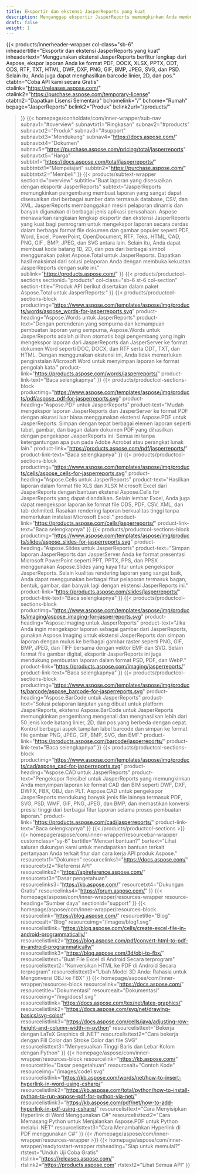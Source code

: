 ```yaml
---
title: Eksportir dan ekstensi JasperReports yang kuat
description: Menganggap eksportir JasperReports memungkinkan Anda membuat laporan dinamis dalam format PDF, Word, Excel, PowerPoint, PNG, GIF, JPEG, CAD & SVG, barcode 1D dan 2D.
draft: false
weight: 1
---
```

{{< products/innerheader-wrapper col-class="sb-6"
  inheadertitle="Eksportir dan ekstensi JasperReports yang kuat"
  inheadertext="Menggunakan ekstensi JasperReports berfitur lengkap dari Aspose, ekspor laporan Anda ke format PDF, DOCX, XLSX, PPTX, ODT, ODS, RTF, TXT, HTML, DWF, DXF, PNG, GIF, BMP, JPEG, SVG, dan PSD. Selain itu, Anda juga dapat menghasilkan barcode linier, 2D, dan pos."
  ctabtn="Coba API kami secara Gratis"
  ctalink="https://releases.aspose.com/"
  ctalink2="https://purchase.aspose.com/temporary-license"
  ctabtn2="Dapatkan Lisensi Sementara"
  bchomelink="/"
  bchome="Rumah"
  bcpage="JasperReports"
  bclink2="Produk"
  bclink2url="/products/"
  >}}
  {{< homepage/conholdate/com/inner-wrapper/sub-nav 
subnav1="#overview"
subnavtxt1="Ringkasan" 
subnav2="#products"
subnavtxt2="Produk" 
subnav3="#support"
subnavtxt3="Mendukung" 
subnav4="https://docs.aspose.com/"
subnavtxt4="Dokumen" 
subnav5="https://purchase.aspose.com/pricing/total/jasperreports"
subnavtxt5="Harga" 
subbtn1="https://docs.aspose.com/total/jasperreports/"
subbtntxt1="Mempelajari"
subbtn2="https://purchase.aspose.com/"
subbtntxt2="Membeli"
>}}
   {{< products/subtext-wrapper
   sectionid="overview" 
   subtitle="Buat laporan yang disesuaikan dengan eksportir JasperReports"
   subtext="JasperReports memungkinkan pengembang membuat laporan yang sangat dapat disesuaikan dari berbagai sumber data termasuk database, CSV, dan XML. JasperReports membanggakan mesin pelaporan dinamis dan banyak digunakan di berbagai jenis aplikasi perusahaan. Aspose menawarkan rangkaian lengkap eksportir dan ekstensi JasperReports yang kuat bagi pemrogram untuk mengekspor laporan secara cerdas dalam berbagai format file dokumen dan gambar populer seperti PDF, Word, Excel, PowerPoint, OpenDocument, RTF, Teks, HTML, CAD, PNG, GIF , BMP, JPEG, dan SVG antara lain. Selain itu, Anda dapat membuat kode batang 1D, 2D, dan pos dari berbagai simbol menggunakan paket Aspose.Total untuk JasperReports. Dapatkan hasil maksimal dari solusi pelaporan Anda dengan membuka kekuatan JasperReports dengan suite ini."
   sublink="https://products.aspose.com/"
   >}} 
{{< products/productcol-sections
sectionid="products" 
col-class="sb-6 st-6 col-section"
section-title="Produk API berikut disertakan dalam paket Aspose.Total untuk JasperReports:"
>}}
{{< products/productcol-sections-block
productimg="https://www.aspose.com/templates/aspose/img/products/words/aspose_words-for-jasperreports.svg"
product-heading="Aspose.Words untuk JasperReports"
product-text="Dengan perenderan yang sempurna dan kemampuan pembuatan laporan yang sempurna, Aspose.Words untuk JasperReports adalah pilihan otomatis bagi pengembang yang ingin mengekspor laporan dari JasperReports dan JasperServer ke format dokumen Word seperti DOC, DOCX, dan RTF serta ODT, TXT, dan HTML. Dengan menggunakan ekstensi ini, Anda tidak memerlukan penginstalan Microsoft Word untuk menyimpan laporan ke format pengolah kata."
product-link="https://products.aspose.com/words/jasperreports/"
product-link-text="Baca selengkapnya"
>}}
{{< products/productcol-sections-block
productimg="https://www.aspose.com/templates/aspose/img/products/pdf/aspose_pdf-for-jasperreports.svg"
product-heading="Aspose.PDF untuk JasperReports"
product-text="Mudah mengekspor laporan JasperReports dan JasperServer ke format PDF dengan akurasi luar biasa menggunakan ekstensi Aspose.PDF untuk JasperReports. Simpan dengan tepat berbagai elemen laporan seperti tabel, gambar, dan bagan dalam dokumen PDF yang dihasilkan dengan pengekspor JasperReports ini. Semua ini tanpa ketergantungan apa pun pada Adobe Acrobat atau perangkat lunak lain."
product-link="https://products.aspose.com/pdf/jasperreports/"
product-link-text="Baca selengkapnya"
>}}
{{< products/productcol-sections-block
productimg="https://www.aspose.com/templates/aspose/img/products/cells/aspose_cells-for-jasperreports.svg"
product-heading="Aspose.Cells untuk JasperReports"
product-text="Hasilkan laporan dalam format file XLS dan XLSX Microsoft Excel dari JasperReports dengan bantuan ekstensi Aspose.Cells for JasperReports yang dapat diandalkan. Selain lembar Excel, Anda juga dapat mengekspor laporan ke format file ODS, PDF, CSV, XML, dan tab-delimited. Rasakan rendering laporan berkualitas tinggi tanpa memerlukan instalasi Microsoft Excel."
product-link="https://products.aspose.com/cells/jasperreports/"
product-link-text="Baca selengkapnya"
>}}
{{< products/productcol-sections-block
productimg="https://www.aspose.com/templates/aspose/img/products/slides/aspose_slides-for-jasperreports.svg"
product-heading="Aspose.Slides untuk JasperReports"
product-text="Simpan laporan JasperReports dan JasperServer Anda ke format presentasi Microsoft PowerPoint seperti PPT, PPTX, PPS, dan PPSX menggunakan Aspose.Slides yang kaya fitur untuk pengekspor JasperReports. Selain kualitas rendering laporan yang sangat baik, Anda dapat menggunakan berbagai fitur pelaporan termasuk bagan, bentuk, gambar, dan banyak lagi dengan ekstensi JasperReports ini."
product-link="https://products.aspose.com/slides/jasperreports/"
product-link-text="Baca selengkapnya"
>}}
{{< products/productcol-sections-block
productimg="https://www.aspose.com/templates/aspose/img/products/imaging/aspose_imaging-for-jasperreports.svg"
product-heading="Aspose.Imaging untuk JasperReports"
product-text="Jika Anda ingin mengekspor laporan sebagai gambar dari JasperReports, gunakan Aspose.Imaging untuk ekstensi JasperReports dan simpan laporan dengan mulus ke berbagai gambar raster seperti PNG, GIF, BMP, JPEG, dan TIFF bersama dengan vektor EMF dan SVG. Selain format file gambar digital, eksportir JasperReports ini juga mendukung pembuatan laporan dalam format PSD, PDF, dan WebP."
product-link="https://products.aspose.com/imaging/jasperreports/"
product-link-text="Baca selengkapnya"
>}}
{{< products/productcol-sections-block
productimg="https://www.aspose.com/templates/aspose/img/products/barcode/aspose_barcode-for-jasperreports.svg"
product-heading="Aspose.BarCode untuk JasperReports"
product-text="Solusi pelaporan lanjutan yang dibuat untuk platform JasperReports, ekstensi Aspose.BarCode untuk JasperReports memungkinkan pengembang mengenali dan menghasilkan lebih dari 50 jenis kode batang linier, 2D, dan pos yang berbeda dengan cepat. Kontrol berbagai aspek tampilan label barcode dan simpan ke format file gambar PNG, JPEG, GIF, BMP, SVG, dan EMF."
product-link="https://products.aspose.com/barcode/jasperreports/"
product-link-text="Baca selengkapnya"
>}} 
{{< products/productcol-sections-block
productimg="https://www.aspose.com/templates/aspose/img/products/cad/aspose_cad-for-jasperreports.svg"
product-heading="Aspose.CAD untuk JasperReports"
product-text="Pengekspor fleksibel untuk JasperReports yang memungkinkan Anda menyimpan laporan ke format CAD dan BIM seperti DWF, DXF, DWFX, FBX, OBJ, dan PLT. Aspose.CAD untuk pengekspor JasperReports mendukung banyak jenis file lainnya termasuk PDF, SVG, PSD, WMF, GIF, PNG, JPEG, dan BMP, dan memastikan konversi presisi tinggi dari berbagai fitur laporan selama proses pembuatan laporan."
product-link="https://products.aspose.com/cad/jasperreports/"
product-link-text="Baca selengkapnya"
>}}
{{< /products/productcol-sections >}}
{{< homepage/aspose/com/inner-wrapper/resourcebar-wrapper
customclass="sy-6"
bartitle="Mencari bantuan?"
bartext="Lihat saluran dukungan kami untuk mendapatkan bantuan terkait pertanyaan Anda terkait fitur dan cara kerja API produk Aspose."
resourcetxt1="Dokumen"
resourcelinks1="https://docs.aspose.com/"
resourcetxt2="Referensi API"
resourcelinks2="https://apireference.aspose.com/"
resourcetxt3="Dasar pengetahuan"
resourcelinks3="https://kb.aspose.com/"
resourcetxt4="Dukungan Gratis"
resourcelinks4="https://forum.aspose.com/"
>}}
{{< homepage/aspose/com/inner-wrapper/resources-wrapper
resource-heading="Sumber daya"
sectionid="support"
>}}
{{< homepage/aspose/com/inner-wrapper/resources-block 
resourcelink="https://blog.aspose.com/"
resourcetitle="Blog"
resourcealt="Blog"
resourceimg="/images/blog1.svg"
resourcelistlink="https://blog.aspose.com/cells/create-excel-file-in-android-programmatically/" 
resourcelistlink2="https://blog.aspose.com/pdf/convert-html-to-pdf-in-android-programmatically/" 
resourcelistlink3="https://blog.aspose.com/3d/obj-to-fbx/"
resourcelisttext="Buat File Excel di Android Secara terprogram"
resourcelisttext2="Konversikan HTML ke PDF di Android Secara terprogram"
resourcelisttext3="Ubah Model 3D Anda: Rahasia untuk Mengonversi OBJ ke FBX"
>}}
{{< homepage/aspose/com/inner-wrapper/resources-block 
resourcelink="https://docs.aspose.com/"
resourcetitle="Dokumentasi"
resourcealt="Dokumentasi"
resourceimg="/img/docs1.svg"
resourcelistlink="https://docs.aspose.com/tex/net/latex-graphics/" 
resourcelistlink2="https://docs.aspose.com/svg/net/drawing-basics/svg-color/" 
resourcelistlink3="https://docs.aspose.com/cells/java/adjusting-row-height-and-column-width-in-python"
resourcelisttext="Bekerja dengan LaTeX Graphics di .NET"
resourcelisttext2="Cara bekerja dengan Fill Color dan Stroke Color dari file SVG"
resourcelisttext3="Menyesuaikan Tinggi Baris dan Lebar Kolom dengan Python"
>}}
{{< homepage/aspose/com/inner-wrapper/resources-block 
resourcelink="https://kb.aspose.com/"
resourcetitle="Dasar pengetahuan"
resourcealt="Contoh Kode"
resourceimg="/images/code1.svg"
resourcelistlink="https://kb.aspose.com/words/net/how-to-insert-hyperlink-in-word-using-csharp/" 
resourcelistlink2="https://kb.aspose.com/total/python/how-to-install-python-to-run-aspose-pdf-for-python-via-net/" 
resourcelistlink3="https://kb.aspose.com/pdf/net/how-to-add-hyperlink-in-pdf-using-csharp/"
resourcelisttext="Cara Menyisipkan Hyperlink di Word Menggunakan C#"
resourcelisttext2="Cara Memasang Python untuk Menjalankan Aspose.PDF untuk Python melalui .NET"
resourcelisttext3="Cara Menambahkan Hyperlink di PDF menggunakan C#"
>}}
{{< /homepage/aspose/com/inner-wrapper/resources-wrapper >}}
{{< homepage/aspose/com/inner-wrapper/readytostart-wrapper
rtsheading="Siap untuk memulai?"
rtstext="Unduh Uji Coba Gratis"
rtslink="https://releases.aspose.com/"
rtslink2="https://products.aspose.com"
rtstext2="Lihat Semua API"
>}}
